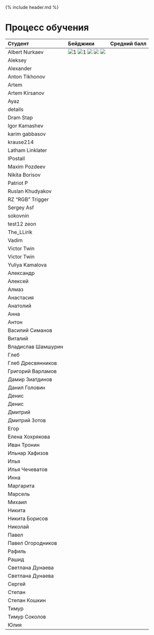 {% include header.md %}

Процесс обучения
===

|       Студент      |  Бейджики  | Средний балл |
|:-------------------|:-----------|:------------:|
| Albert Nurkaev     | ![1]({{badges}}/git.png) ![1]({{baseurl}}badges/hw.png) ![]({{badges}}jb.png) ![]({{badges}}oop.png) ![]({{badges}}dh.png)|   |
| Aleksey            |            |   |
| Alexander          |            |   |
| Anton Tikhonov     |            |   |
| Artem              |            |   |
| Artem Kirsanov     |            |   |
| Ayaz               |            |   |
| details            |            |   |
| Dram Stap          |            |   |
| Igor Kamashev      |            |   |
| karim gabbasov     |            |   |
| krause214          |            |   |
| Latham Linklater   |            |   |
| lPostall           |            |   |
| Maxim Pozdeev      |            |   |
| Nikita Borisov     |            |   |
| Patriot P          |            |   |
| Ruslan Khudyakov   |            |   |
| RZ “RGB” Trigger   |            |   |
| Sergey Asf         |            |   |
| sokovnin           |            |   |
| test12 zeon        |            |   |
| The\_LLirik        |            |   |
| Vadim              |            |   |
| Victor Twin        |            |   |
| Victor Twin        |            |   |
| Yuliya Kamalova    |            |   |
| Александр          |            |   |
| Алексей            |            |   |
| Алмаз              |            |   |
| Анастасия          |            |   |
| Анатолий           |            |   |
| Анна               |            |   |
| Антон              |            |   |
| Василий Симанов    |            |   |
| Виталий            |            |   |
| Владислав Шамшурин |            |   |
| Глеб               |            |   |
| Глеб Дресвянников  |            |   |
| Григорий Варламов  |            |   |
| Дамир Зиатдинов    |            |   |
| Данил Головин      |            |   |
| Денис              |            |   |
| Денис              |            |   |
| Дмитрий            |            |   |
| Дмитрий Зотов      |            |   |
| Егор               |            |   |
| Елена Хохрякова    |            |   |
| Иван Тронин        |            |   |
| Ильнар Хафизов     |            |   |
| Илья               |            |   |
| Илья Чечеватов     |            |   |
| Инна               |            |   |
| Маргарита          |            |   |
| Марсель            |            |   |
| Михаил             |            |   |
| Никита             |            |   |
| Никита Борисов     |            |   |
| Николай            |            |   |
| Павел              |            |   |
| Павел Огородников  |            |   |
| Рафиль             |            |   |
| Рашид              |            |   |
| Светлана Дунаева   |            |   |
| Светлана Дунаева   |            |   |
| Сергей             |            |   |
| Степан             |            |   |
| Степан Кошкин      |            |   |
| Тимур              |            |   |
| Тимур Соколов      |            |   |
| Юлия               |            |   |
